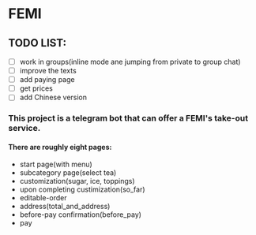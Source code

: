 # FEMI

## TODO LIST:

- [ ] work in groups(inline mode ane jumping from private to group chat)
- [ ] improve the texts
- [ ] add paying page
- [ ] get prices
- [ ] add Chinese version

### This project is a telegram bot that can offer a FEMI's take-out service.
#### There are roughly eight pages:

- start page(with menu)
- subcategory page(select tea)
- customization(sugar, ice, toppings)
- upon completing custimization(so_far)
- editable-order
- address(total_and_address)
- before-pay confirmation(before_pay)
- pay




